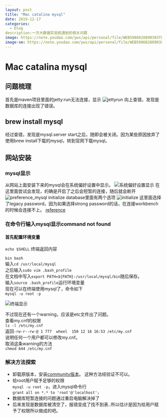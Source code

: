 ```yaml
---
layout: post
title: "Mac catalina mysql"
date: 2019-12-17
categories:
  - blog
description:一次大数据实验和遇到的相关问题
image: https://note.youdao.com/yws/api/personal/file/WEB5986828890383f08c9e80ac68f1bb750?method=download&shareKey=74123af89e050b12894d7079c6db5edc
image-sm: https://note.youdao.com/yws/api/personal/file/WEB5986828890383f08c9e80ac68f1bb750?method=download&shareKey=74123af89e050b12894d7079c6db5edc
---
```

# Mac catalina mysql
## 问题梳理
首先是maven项目里面的jetty:run无法连接，显示
![jettyrun](https://note.youdao.com/yws/api/personal/file/WEBb7e0809e68c19400224697bddb7b8ce6?method=download&shareKey=8e42f4437199950ae3a3f002926fc0c7)
向上查错，发现是数据库的连接出现了错误。
## brew install mysql
经过查错，发现是mysql.server start之后，随即会被关闭。因为某些原因放弃了使用brew install下载的mysql，转到官网下载mysql。
## 网站安装
### mysql显示
从网站上面安装下来的mysql会在系统偏好设置中显示。
![系统偏好设置显示](https://note.youdao.com/yws/api/personal/file/WEB60db962a49bac4781cc5db1d6c48fa07?method=download&shareKey=9d80ffdbd00f31201a4923aa641cf3f0)
在这里面尝试会发现，的确是开启了之后会短暂的连接，随后就会断开
![preference_mysql](https://note.youdao.com/yws/api/personal/file/WEB7d97807053248b9d315037c6b18dcc61?method=download&shareKey=edbdb9998d90ee508bc3dfd51086a910)
initialize database里面有两个选项
![initialize](https://note.youdao.com/yws/api/personal/file/WEB693ce43922d37f2931d2fd3d8e13d90c?method=download&shareKey=d6a4196ab757329a5a5b5d0b1e9d5636)
这里面选择了legacy password，因为如果选择strong password的话，在连接workbench的时候会连接不上。
[reference](https://www.jianshu.com/p/2c2a2e0955f0)
### 在命令行输入mysql显示command not found
#### 首先配置环境变量
`echo $SHELL`
终端返回内容

`bin bash`  
输入`cd /usr/local/mysql`  
之后输入`sudo vim .bash_profile`  
在文档中写入`export PATH=${PATH}:/usr/local/mysql/bin`随后保存。  
输入`source .bash_profile`运行环境变量  
现在可以在终端使用mysql了，命令如下   
`mysql -u root -p`

![终端显示](https://note.youdao.com/yws/api/personal/file/WEB3d384cac4a45f71fa72fe31a8db69413?method=download&shareKey=754341fa7f65fd60a09c126f7675d1f8)

不过现在还有一个warning，应该是etc文件出了问题。  
查看my.cnf的权限  
`ls -l /etc/my.cnf`  
返回`-rw-r--rw-@ 1 777  wheel  150 12 16 16:53 /etc/my.cnf`  
说明任何一个用户都可以修改my.cnf。  
取消这条warning的方法  
`chmod 644 /etc/my.cnf`  

### 解决方法探索
* 卸载原版本，安装[community版本](https://dev.mysql.com/downloads/mysql/)。
这种方法经验证不可以。
* 给root用户赋予足够的权限  
`mysql -u root -p`，进入mysql命令行  
`grant all on *.* to 'root'@'localhost';`
* 数据库短暂连接的问题通过重启电脑解决掉了
* 后来发现是数据库被清空了，报错变成了找不到表..所以估计是因为给用户赋予了权限所以做成的吧。
